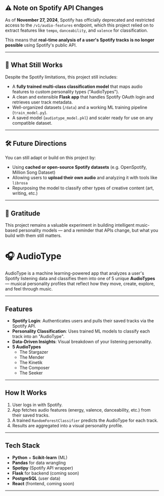 ## ⚠️ Note on Spotify API Changes

As of **November 27, 2024**, Spotify has officially deprecated and restricted access to the `/v1/audio-features` endpoint, which this project relied on to extract features like `tempo`, `danceability`, and `valence` for classification.

This means that **real-time analysis of a user's Spotify tracks is no longer possible** using Spotify's public API.

---

## 🧠 What Still Works

Despite the Spotify limitations, this project still includes:

- A **fully trained multi-class classification model** that maps audio features to custom personality types ("AudioTypes").
- A clean and extensible **Flask app** that handles Spotify OAuth login and retrieves user track metadata.
- Well-organized datasets (`/data`) and a working ML training pipeline (`train_model.py`).
- A saved model (`audiotype_model.pkl`) and scaler ready for use on any compatible dataset.

---

## 🛠️ Future Directions

You can still adapt or build on this project by:

- Using **cached or open-source Spotify datasets** (e.g. OpenSpotify, Million Song Dataset)
- Allowing users to **upload their own audio** and analyzing it with tools like `librosa`
- Repurposing the model to classify other types of creative content (art, writing, etc.)

---

## 🙏 Gratitude

This project remains a valuable experiment in building intelligent music-based personality models — and a reminder that APIs change, but what you build with them still matters.


# 🎧 AudioType

AudioType is a machine learning-powered app that analyzes a user's Spotify listening data and classifies them into one of 5 unique **AudioTypes** — musical personality profiles that reflect how they move, create, explore, and feel through music.

---

## Features

- **Spotify Login**: Authenticates users and pulls their saved tracks via the Spotify API.
- **Personality Classification**: Uses trained ML models to classify each track into an "AudioType".
- **Data-Driven Insights**: Visual breakdown of your listening personality.
- **5 AudioTypes**
  - The Stargazer
  - The Mender
  - The Kinetik
  - The Composer
  - The Seeker

---

## How It Works

1. User logs in with Spotify.
2. App fetches audio features (energy, valence, danceability, etc.) from their saved tracks.
3. A trained `RandomForestClassifier` predicts the AudioType for each track.
4. Results are aggregated into a visual personality profile.

---

## Tech Stack

- **Python** + **Scikit-learn** (ML)
- **Pandas** for data wrangling
- **Spotipy** (Spotify API wrapper)
- **Flask** for backend (coming soon)
- **PostgreSQL** (user data)
- **React** (frontend, coming soon)

---



